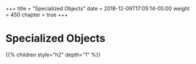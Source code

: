 +++
title = "Specialized Objects"
date = 2018-12-09T17:05:14-05:00
weight = 450
chapter = true
+++

# Specialized Objects

{{% children style="h2" depth="1"  %}}
